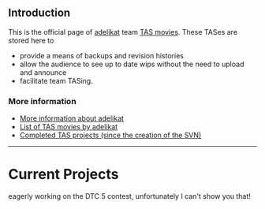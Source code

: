 ## Introduction ##

This is the official page of [adelikat](http://tasvideos.org/Adelikat.html) team [TAS movies](http://tasvideos.org).
These TASes are stored here to
  * provide a means of backups and revision histories
  * allow the audience to see up to date wips without the need to upload and announce
  * facilitate team TASing.

### More information ###
  * [More information about adelikat](adelikat.md)
  * [List of TAS movies by adelikat](movies.md)
  * [Completed TAS projects (since the creation of the SVN)](Completed.md)

---


# Current Projects #

eagerly working on the DTC 5 contest, unfortunately I can't show you that!